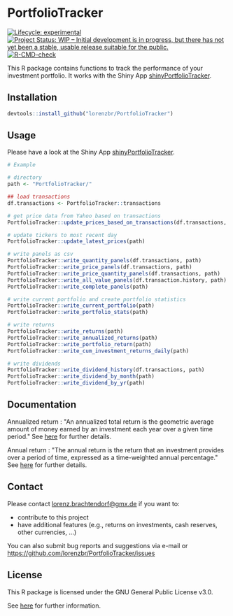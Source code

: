 # PortfolioTracker

<!-- badges: start -->
[![Lifecycle:
experimental](https://img.shields.io/badge/lifecycle-experimental-orange.svg)](https://lifecycle.r-lib.org/articles/stages.html#experimental)
[![Project Status: WIP – Initial development is in progress, but there
has not yet been a stable, usable release suitable for the
public.](https://www.repostatus.org/badges/latest/wip.svg)](https://www.repostatus.org/#wip)
[![R-CMD-check](https://github.com/lorenzbr/PortfolioTracker/workflows/R-CMD-check/badge.svg)](https://github.com/lorenzbr/PortfolioTracker/actions)
<!-- badges: end -->

This R package contains functions to track the performance of your investment portfolio. It works with the Shiny App [shinyPortfolioTracker](https://github.com/lorenzbr/shinyPortfolioTracker#readme).


## Installation

```R
devtools::install_github("lorenzbr/PortfolioTracker")
```


## Usage

Please have a look at the Shiny App [shinyPortfolioTracker](https://github.com/lorenzbr/shinyPortfolioTracker#readme).

```R
# Example

# directory
path <- "PortfolioTracker/"

## load transactions
df.transactions <- PortfolioTracker::transactions

# get price data from Yahoo based on transactions
PortfolioTracker::update_prices_based_on_transactions(df.transactions, path)

# update tickers to most recent day
PortfolioTracker::update_latest_prices(path)

# write panels as csv
PortfolioTracker::write_quantity_panels(df.transactions, path)
PortfolioTracker::write_price_panels(df.transactions, path)
PortfolioTracker::write_price_quantity_panels(df.transactions, path)
PortfolioTracker::write_all_value_panels(df.transaction.history, path)
PortfolioTracker::write_complete_panels(path)

# write current portfolio and create portfolio statistics
PortfolioTracker::write_current_portfolio(path)
PortfolioTracker::write_portfolio_stats(path)

# write returns
PortfolioTracker::write_returns(path)
PortfolioTracker::write_annualized_returns(path)
PortfolioTracker::write_portfolio_return(path)
PortfolioTracker::write_cum_investment_returns_daily(path)

# write dividends
PortfolioTracker::write_dividend_history(df.transactions, path)
PortfolioTracker::write_dividend_by_month(path)
PortfolioTracker::write_dividend_by_yr(path)
```


## Documentation

Annualized return
:   "An annualized total return is the geometric average amount of money earned by an investment each year over a given time period." See [here](https://www.investopedia.com/terms/a/annualized-total-return.asp) for further details.

Annual return
:   "The annual return is the return that an investment provides over a period of time, expressed as a time-weighted annual percentage." See [here](https://www.investopedia.com/terms/a/annual-return.asp) for further details.


## Contact

Please contact <lorenz.brachtendorf@gmx.de> if you want to:
* contribute to this project
* have additional features (e.g., returns on investments, cash reserves, other currencies, ...)

You can also submit bug reports and suggestions via e-mail or <https://github.com/lorenzbr/PortfolioTracker/issues> 


## License

This R package is licensed under the GNU General Public License v3.0.

See [here](https://github.com/lorenzbr/PortfolioTracker/blob/main/LICENSE) for further information.
